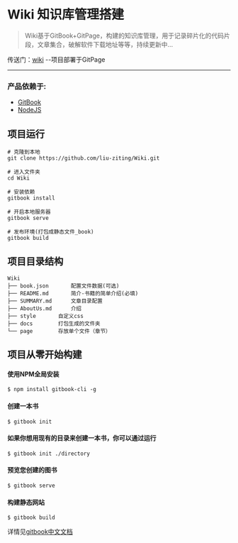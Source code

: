 # Wiki 知识库管理搭建

>Wiki基于GitBook+GitPage，构建的知识库管理，用于记录碎片化的代码片段，文章集合，破解软件下载地址等等，持续更新中...

传送门：[wiki][1] --项目部署于GitPage

----------


### 产品依赖于:
 - [GitBook][2]
 - [NodeJS][3]


## 项目运行

    # 克隆到本地
    git clone https://github.com/liu-ziting/Wiki.git
    
    # 进入文件夹
    cd Wiki
	
    # 安装依赖
    gitbook install
	
    # 开启本地服务器
    gitbook serve
    
    # 发布环境(打包成静态文件_book)
    gitbook build

## 项目目录结构
```
Wiki
├── book.json		配置文件数据(可选)
├── README.md		简介-书籍的简单介绍(必填)
├── SUMMARY.md		文章目录配置
├── AboutUs.md		介绍
├── style		自定义css
├── docs		打包生成的文件夹
└── page		存放单个文件（章节）

```		

## 项目从零开始构建

#### 使用NPM全局安装

```	
$ npm install gitbook-cli -g
```	
#### 创建一本书

```	
$ gitbook init
```	

#### 如果你想用现有的目录来创建一本书，你可以通过运行
```	
$ gitbook init ./directory
```	
#### 预览您创建的图书
```	
$ gitbook serve
```	
#### 构建静态网站

```	
$ gitbook build
```	

详情见[gitbook中文文档][4]

  [1]: http://wiki.lihail.cn
  [2]: https://www.gitbook.com/
  [3]: http://nodejs.cn/
  [4]: http://gitbook.hushuang.me/